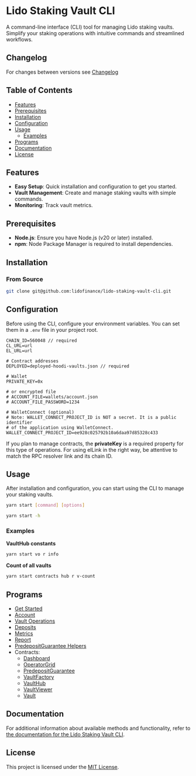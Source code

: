 # Lido Staking Vault CLI

A command-line interface (CLI) tool for managing Lido staking vaults. Simplify your staking operations with intuitive commands and streamlined workflows.

## Changelog

For changes between versions see [Changelog](./CHANGELOG.md)

## Table of Contents

- [Features](#features)
- [Prerequisites](#prerequisites)
- [Installation](#installation)
- [Configuration](#configuration)
- [Usage](#usage)
  - [Examples](#examples)
- [Programs](#programs)
- [Documentation](#documentation)
- [License](#license)

## Features

- **Easy Setup**: Quick installation and configuration to get you started.
- **Vault Management**: Create and manage staking vaults with simple commands.
- **Monitoring**: Track vault metrics.

## Prerequisites

- **Node.js**: Ensure you have Node.js (v20 or later) installed.
- **npm**: Node Package Manager is required to install dependencies.

## Installation

### From Source

```bash
git clone git@github.com:lidofinance/lido-staking-vault-cli.git
```

## Configuration

Before using the CLI, configure your environment variables. You can set them in a `.env` file in your project root.

```.env
CHAIN_ID=560048 // required
CL_URL=url
EL_URL=url

# Contract addresses
DEPLOYED=deployed-hoodi-vaults.json // required

# Wallet
PRIVATE_KEY=0x

# or encrypted file
# ACCOUNT_FILE=wallets/account.json
# ACCOUNT_FILE_PASSWORD=1234

# WalletConnect (optional)
# Note: WALLET_CONNECT_PROJECT_ID is NOT a secret. It is a public identifier
# of the application using WalletConnect.
WALLET_CONNECT_PROJECT_ID=ee928c025792b10a6daa97d85328c433
```

If you plan to manage contracts, the **privateKey** is a required property for this type of operations.
For using elLink in the right way, be attentive to match the RPC resolver link and its chain ID.

## Usage

After installation and configuration, you can start using the CLI to manage your staking vaults.

```bash
yarn start [command] [options]
```

```bash
yarn start -h
```

### Examples

**VaultHub constants**

```bash
yarn start vo r info
```

**Count of all vaults**

```bash
yarn start contracts hub r v-count
```

## Programs

- [Get Started](https://lidofinance.github.io/lido-staking-vault-cli/category/get-started)
- [Account](https://lidofinance.github.io/lido-staking-vault-cli/commands/account)
- [Vault Operations](https://lidofinance.github.io/lido-staking-vault-cli/commands/vault-operations)
- [Deposits](https://lidofinance.github.io/lido-staking-vault-cli/commands/deposits)
- [Metrics](https://lidofinance.github.io/lido-staking-vault-cli/commands/metrics)
- [Report](https://lidofinance.github.io/lido-staking-vault-cli/commands/report)
- [PredepositGuarantee Helpers](https://lidofinance.github.io/lido-staking-vault-cli/commands/pdg-helpers)
- Contracts:
  - [Dashboard](https://lidofinance.github.io/lido-staking-vault-cli/commands/contracts/dashboard)
  - [OperatorGrid](https://lidofinance.github.io/lido-staking-vault-cli/commands/contracts/operator-grid)
  - [PredepositGuarantee](https://lidofinance.github.io/lido-staking-vault-cli/commands/contracts/predeposit-guarantee)
  - [VaultFactory](https://lidofinance.github.io/lido-staking-vault-cli/commands/contracts/vault-factory)
  - [VaultHub](https://lidofinance.github.io/lido-staking-vault-cli/commands/contracts/vault-hub)
  - [VaultViewer](https://lidofinance.github.io/lido-staking-vault-cli/commands/contracts/vault-viewer)
  - [Vault](https://lidofinance.github.io/lido-staking-vault-cli/commands/contracts/vault)

## Documentation

For additional information about available methods and functionality, refer to [the documentation for the Lido Staking Vault CLI](https://lidofinance.github.io/lido-staking-vault-cli/).

## License

This project is licensed under the [MIT License](LICENSE).
